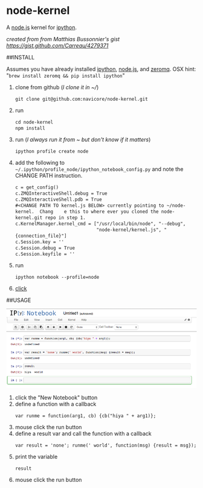 node-kernel
===========

A [node.js](http://nodejs.org/) kernel for [ipython](http://ipython.org/).

_created from from Matthias Bussonnier's gist https://gist.github.com/Carreau/4279371_

##INSTALL

Assumes you have already installed [ipython](http://ipython.org), [node.js](http://nodejs.org), and [zeromq](http://zeromq.org/). OSX hint: "`brew install zeromq && pip install ipython`"

1. clone from github (_I clone it in ~/_)
    ```    
    git clone git@github.com:navicore/node-kernel.git
    ```    

1. run 
    ```
    cd node-kernel
    npm install
    ```
1. run (_I always run it from ~ but don't know if it matters_)
    ```
    ipython profile create node
    ```

1. add the following to `~/.ipython/profile_node/ipython_notebook_config.py` and note the CHANGE PATH instruction.
    ```
    c = get_config()
    c.ZMQInteractiveShell.debug = True
    c.ZMQInteractiveShell.pdb = True
    #<CHANGE PATH TO kernel.js BELOW> currently pointing to ~/node-kernel.  Chang    e this to where ever you cloned the node-kernel.git repo in step 1.
    c.KernelManager.kernel_cmd = ["/usr/local/bin/node", "--debug",
                                  "node-kernel/kernel.js", "{connection_file}"]
    c.Session.key = ''
    c.Session.debug = True
    c.Session.keyfile = ''
    ```
1. run 
    ```
    ipython notebook --profile=node
    ```
1. [click](http://localhost:8888)

##USAGE

![node-kernel demo](images/node-kernel-screen.png)

1. click the "New Notebook" button
1. define a function with a callback
    ```
    var runme = function(arg1, cb) {cb("hiya " + arg1)};
    ```
1. mouse click the run button
1. define a result var and call the function with a callback
    ```
    var result = 'none'; runme(' world', function(msg) {result = msg});
    ```
1. print the variable
    ```
    result
    ```
1. mouse click the run button

